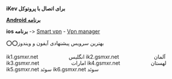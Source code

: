 **iKev برای اتصال با پروتوکل**

[**Android برنامه**](https://s31.uupload.ir/files/hassantechno/org.strongswan.android.apk)

**ios برنامه** -> [Smart vpn](https://apps.apple.com/us/app/smart-vpn/id1071356755) - [Vpn manager](https://apps.apple.com/us/app/vpnmanager/id6470751776)



⭕️⭕️بهترین سرویس پیشنهادی آیفون و ویندوز 


ik1.gsmxr.net                     انگلیس 
ik2.gsmxr.net                        آلمان 
ik3.gsmxr.net                      امارات 
ik4.gsmxr.net                     لهستان
ik5.gsmxr.net                       سوئد
ik6.gsmxr.net                       سوئد

